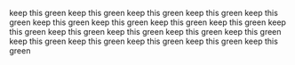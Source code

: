 keep this green
keep this green
keep this green
keep this green
keep this green
keep this green
keep this green
keep this green
keep this green
keep this green
keep this green
keep this green
keep this green
keep this green
keep this green
keep this green
keep this green
keep this green
keep this green
